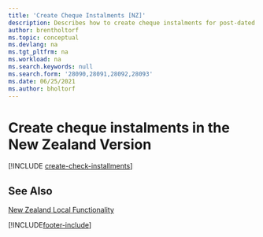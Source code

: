 ```yaml
---
title: 'Create Cheque Instalments [NZ]'
description: Describes how to create cheque instalments for post-dated cheques in the New Zealand version.
author: brentholtorf
ms.topic: conceptual
ms.devlang: na
ms.tgt_pltfrm: na
ms.workload: na
ms.search.keywords: null
ms.search.form: '28090,28091,28092,28093'
ms.date: 06/25/2021
ms.author: bholtorf
---
```

# <a name="create-check-installments-in-the-new-zealand-version"></a><a name="create-check-installments-in-the-new-zealand-version"></a>Create cheque instalments in the New Zealand Version

[!INCLUDE [create-check-installments](../includes/AUNZ/create-check-installments.md)]

## <a name="see-also"></a><a name="see-also"></a>See Also

[New Zealand Local Functionality](new-zealand-local-functionality.md)


[!INCLUDE[footer-include](../../includes/footer-banner.md)]
